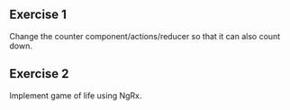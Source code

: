 ## Exercise 1

Change the counter component/actions/reducer so that it can also count down.

## Exercise 2

Implement game of life using NgRx.
